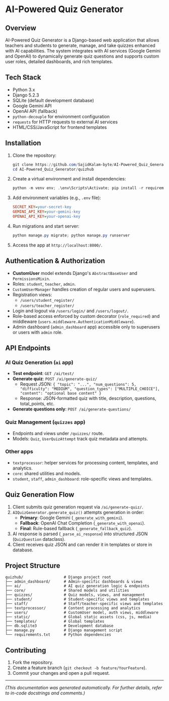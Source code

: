 # AI-Powered Quiz Generator

## Overview
AI-Powered Quiz Generator is a Django-based web application that allows teachers and students to generate, manage, and take quizzes enhanced with AI capabilities. The system integrates with AI services (Google Gemini and OpenAI) to dynamically generate quiz questions and supports custom user roles, detailed dashboards, and rich templates.

## Tech Stack
- Python 3.x
- Django 5.2.3
- SQLite (default development database)
- Google Gemini API
- OpenAI API (fallback)
- `python-decouple` for environment configuration
- `requests` for HTTP requests to external AI services
- HTML/CSS/JavaScript for frontend templates

## Installation

1. Clone the repository:
   ```powershell
   git clone https://github.com/SajidKalam-byte/AI-Powered_Quiz_Generator.git
   cd AI-Powered_Quiz_Generator/quizhub
   ```
2. Create a virtual environment and install dependencies:
   ```powershell
   python -m venv env; .\env\Scripts\Activate; pip install -r requirements.txt
   ```
3. Add environment variables (e.g., `.env` file):
   ```ini
   SECRET_KEY=your-secret-key
   GEMINI_API_KEY=your-gemini-key
   OPENAI_API_KEY=your-openai-key
   ```
4. Run migrations and start server:
   ```powershell
   python manage.py migrate; python manage.py runserver
   ```
5. Access the app at `http://localhost:8000/`.

## Authentication & Authorization

- **CustomUser** model extends Django's `AbstractBaseUser` and `PermissionsMixin`.
- Roles: `student`, `teacher`, `admin`.
- `CustomUserManager` handles creation of regular users and superusers.
- Registration views:
  - `/users/student_register/`
  - `/users/teacher_register/`
- Login and logout via `/users/login/` and `/users/logout/`.
- Role-based access enforced by custom decorator (`role_required`) and middleware (`users.middleware.AuthenticationMiddleware`).
- Admin dashboard (`admin_dashboard` app) accessible only to superusers or users with `admin` role.

## API Endpoints

### AI Quiz Generation (`ai` app)
- **Test endpoint**: `GET /ai/test/`
- **Generate quiz**: `POST /ai/generate-quiz/`
  - Request JSON: `{ "topic": "...", "num_questions": 5, "difficulty": "MEDIUM", "question_types": ["MULTIPLE_CHOICE"], "content": "optional base content" }`
  - Response: JSON-formatted quiz with title, description, questions, total_points, etc.
- **Generate questions only**: `POST /ai/generate-questions/`

### Quiz Management (`quizzes` app)
- Endpoints and views under `/quizzes/` route.
- Models: `Quiz`, `UserQuizAttempt` track quiz metadata and attempts.

### Other apps
- `textprocessor`: helper services for processing content, templates, and analytics.
- `core`: shared utilities and models.
- `student`, `staff`, `admin_dashboard`: role-specific views and templates.

## Quiz Generation Flow

1. Client submits quiz generation request via `/ai/generate-quiz/`.
2. `AIQuizGenerator.generate_quiz()` attempts generation in order:
   - **Primary**: Google Gemini (`_generate_with_gemini`).
   - **Fallback**: OpenAI Chat Completion (`_generate_with_openai`).
   - **Final**: Rule-based fallback (`_generate_fallback_quiz`).
3. AI response is parsed (`_parse_ai_response`) into structured JSON (`QuizQuestion` dataclass).
4. Client receives quiz JSON and can render it in templates or store in database.

## Project Structure
```
quizhub/                  # Django project root
├── admin_dashboard/      # Admin-specific dashboards & views
├── ai/                   # AI quiz generation logic & endpoints
├── core/                 # Shared models and utilities
├── quizzes/              # Quiz models, views, and management
├── student/              # Student-specific views and templates
├── staff/                # Staff/teacher-specific views and templates
├── textprocessor/        # Content processing and analytics
├── users/                # CustomUser model, auth views, middleware
├── static/               # Global static assets (css, js, media)
├── templates/            # Global templates
├── db.sqlite3            # Development database
├── manage.py             # Django management script
└── requirements.txt      # Python dependencies
```

## Contributing

1. Fork the repository.
2. Create a feature branch (`git checkout -b feature/YourFeature`).
3. Commit your changes and open a pull request.

---

*(This documentation was generated automatically. For further details, refer to in-code docstrings and comments.)*
